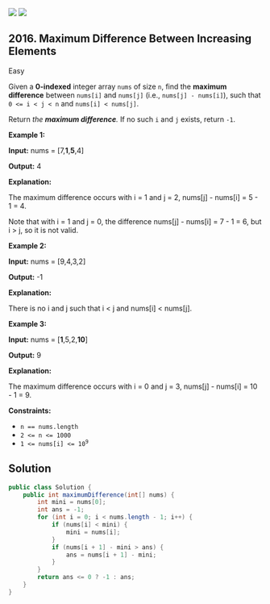 [![](https://img.shields.io/github/stars/javadev/LeetCode-in-Java?label=Stars&style=flat-square)](https://github.com/javadev/LeetCode-in-Java)
[![](https://img.shields.io/github/forks/javadev/LeetCode-in-Java?label=Fork%20me%20on%20GitHub%20&style=flat-square)](https://github.com/javadev/LeetCode-in-Java/fork)

## 2016\. Maximum Difference Between Increasing Elements

Easy

Given a **0-indexed** integer array `nums` of size `n`, find the **maximum difference** between `nums[i]` and `nums[j]` (i.e., `nums[j] - nums[i]`), such that `0 <= i < j < n` and `nums[i] < nums[j]`.

Return _the **maximum difference**._ If no such `i` and `j` exists, return `-1`.

**Example 1:**

**Input:** nums = [7,**1**,**5**,4]

**Output:** 4

**Explanation:**

The maximum difference occurs with i = 1 and j = 2, nums[j] - nums[i] = 5 - 1 = 4.

Note that with i = 1 and j = 0, the difference nums[j] - nums[i] = 7 - 1 = 6, but i > j, so it is not valid.

**Example 2:**

**Input:** nums = [9,4,3,2]

**Output:** -1

**Explanation:**

There is no i and j such that i < j and nums[i] < nums[j].

**Example 3:**

**Input:** nums = [**1**,5,2,**10**]

**Output:** 9

**Explanation:**

The maximum difference occurs with i = 0 and j = 3, nums[j] - nums[i] = 10 - 1 = 9.

**Constraints:**

*   `n == nums.length`
*   `2 <= n <= 1000`
*   <code>1 <= nums[i] <= 10<sup>9</sup></code>

## Solution

```java
public class Solution {
    public int maximumDifference(int[] nums) {
        int mini = nums[0];
        int ans = -1;
        for (int i = 0; i < nums.length - 1; i++) {
            if (nums[i] < mini) {
                mini = nums[i];
            }
            if (nums[i + 1] - mini > ans) {
                ans = nums[i + 1] - mini;
            }
        }
        return ans <= 0 ? -1 : ans;
    }
}
```